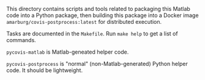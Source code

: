 This directory contains scripts and tools related to packaging this Matlab code
into a Python package, then building this package into a Docker
image `amarburg/covis-postprocess:latest` for distributed execution.

Tasks are documented in the `Makefile`.   Run `make help` to get a
list of commands.

`pycovis-matlab` is Matlab-geneated helper code.

`pycovis-postprocess` is "normal" (non-Matlab-generated) Python helper code.
It should be lightweight.
